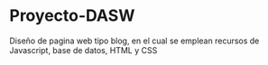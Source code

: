 # Proyecto-DASW
Diseño de pagina web tipo blog, en el cual se emplean recursos de Javascript, base de datos, HTML y CSS
